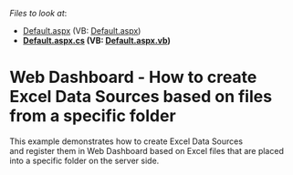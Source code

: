 <!-- default file list -->
*Files to look at*:

* [Default.aspx](./CS/WebDesignerExcelDataSource/Default.aspx) (VB: [Default.aspx](./VB/WebDesignerExcelDataSource/Default.aspx))
* **[Default.aspx.cs](./CS/WebDesignerExcelDataSource/Default.aspx.cs) (VB: [Default.aspx.vb](./VB/WebDesignerExcelDataSource/Default.aspx.vb))**
<!-- default file list end -->
# Web Dashboard - How to create Excel Data Sources based on files from a specific folder


This example demonstrates how to create Excel Data Sources and register them in Web Dashboard based on Excel files that are placed into a specific folder on the server side.

<br/>


